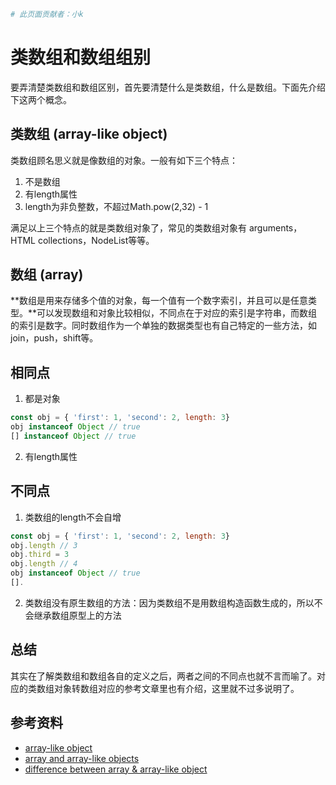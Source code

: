```bash
# 此页面贡献者：小k
```

# 类数组和数组组别

要弄清楚类数组和数组区别，首先要清楚什么是类数组，什么是数组。下面先介绍下这两个概念。

## 类数组 (array-like object)
类数组顾名思义就是像数组的对象。一般有如下三个特点：

1. 不是数组
2. 有length属性
3. length为非负整数，不超过Math.pow(2,32) - 1

满足以上三个特点的就是类数组对象了，常见的类数组对象有 arguments，HTML collections，NodeList等等。

## 数组 (array)
**数组是用来存储多个值的对象，每一个值有一个数字索引，并且可以是任意类型。**可以发现数组和对象比较相似，不同点在于对应的索引是字符串，而数组的索引是数字。同时数组作为一个单独的数据类型也有自己特定的一些方法，如join，push，shift等。

## 相同点
1. 都是对象
```javascript
const obj = { 'first': 1, 'second': 2, length: 3}
obj instanceof Object // true
[] instanceof Object // true
```
2. 有length属性

## 不同点
1. 类数组的length不会自增
```javascript
const obj = { 'first': 1, 'second': 2, length: 3}
obj.length // 3
obj.third = 3
obj.length // 4
obj instanceof Object // true
[].
```
2. 类数组没有原生数组的方法：因为类数组不是用数组构造函数生成的，所以不会继承数组原型上的方法

## 总结
其实在了解类数组和数组各自的定义之后，两者之间的不同点也就不言而喻了。对应的类数组对象转数组对应的参考文章里也有介绍，这里就不过多说明了。

## 参考资料
- [array-like object](https://github.com/hanzichi/underscore-analysis/issues/14)
- [array and array-like objects](https://www.nfriedly.com/techblog/2009/06/advanced-javascript-objects-arrays-and-array-like-objects/)
- [difference between array & array-like object](https://stackoverflow.com/questions/29707568/javascript-difference-between-array-and-array-like-object)